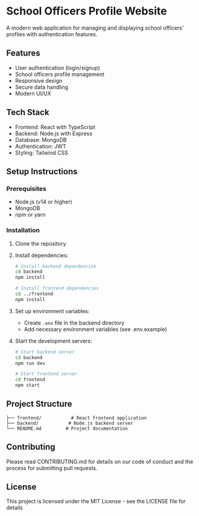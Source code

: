# School Officers Profile Website

A modern web application for managing and displaying school officers' profiles with authentication features.

## Features

- User authentication (login/signup)
- School officers profile management
- Responsive design
- Secure data handling
- Modern UI/UX

## Tech Stack

- Frontend: React with TypeScript
- Backend: Node.js with Express
- Database: MongoDB
- Authentication: JWT
- Styling: Tailwind CSS

## Setup Instructions

### Prerequisites

- Node.js (v14 or higher)
- MongoDB
- npm or yarn

### Installation

1. Clone the repository
2. Install dependencies:
   ```bash
   # Install backend dependencies
   cd backend
   npm install

   # Install frontend dependencies
   cd ../frontend
   npm install
   ```

3. Set up environment variables:
   - Create `.env` file in the backend directory
   - Add necessary environment variables (see .env.example)

4. Start the development servers:
   ```bash
   # Start backend server
   cd backend
   npm run dev

   # Start frontend server
   cd frontend
   npm start
   ```

## Project Structure

```
├── frontend/           # React frontend application
├── backend/           # Node.js backend server
└── README.md         # Project documentation
```

## Contributing

Please read CONTRIBUTING.md for details on our code of conduct and the process for submitting pull requests.

## License

This project is licensed under the MIT License - see the LICENSE file for details 